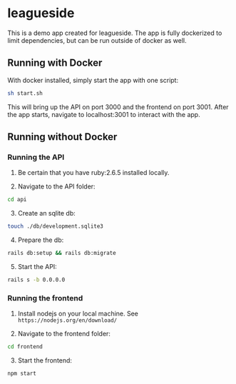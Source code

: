 # leagueside

This is a demo app created for leagueside. The app is fully dockerized to limit dependencies, but can be run outside of docker as well.

## Running with Docker

With docker installed, simply start the app with one script:

```bash
sh start.sh
```

This will bring up the API on port 3000 and the frontend on port 3001. After the app starts, navigate to localhost:3001 to interact with the app.

## Running without Docker

### Running the API

1. Be certain that you have ruby:2.6.5 installed locally.

2. Navigate to the API folder:

```bash
cd api
```

3. Create an sqlite db:

```bash
touch ./db/development.sqlite3
```

4. Prepare the db:

```bash
rails db:setup && rails db:migrate
```

5. Start the API:

```bash
rails s -b 0.0.0.0
```

### Running the frontend

1. Install nodejs on your local machine. See `https://nodejs.org/en/download/`

2. Navigate to the frontend folder:

```bash
cd frontend
```

3. Start the frontend:

```bash
npm start
```
